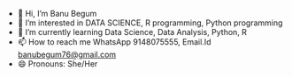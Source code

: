 - 👋 Hi, I’m Banu Begum
- 👀 I’m interested in DATA SCIENCE, R programming, Python programming
- 🌱 I’m currently learning Data Science, Data Analysis, Python, R
- 📫 How to reach me WhatsApp 9148075555, Email.Id banubegum76@gmail.com
- 😄 Pronouns: She/Her


<!---
banubegum76/banubegum76 is a ✨ special ✨ repository because its `README.md` (this file) appears on your GitHub profile.
You can click the Preview link to take a look at your changes.
--->
